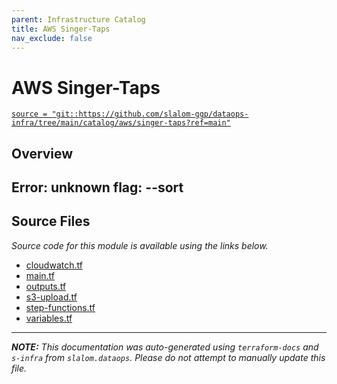 ```yaml
---
parent: Infrastructure Catalog
title: AWS Singer-Taps
nav_exclude: false
---
```

# AWS Singer-Taps

[`source = "git::https://github.com/slalom-ggp/dataops-infra/tree/main/catalog/aws/singer-taps?ref=main"`](https://github.com/slalom-ggp/dataops-infra/tree/main/catalog/aws/singer-taps)

## Overview


Error: unknown flag: --sort
---------------------

## Source Files

_Source code for this module is available using the links below._

* [cloudwatch.tf](https://github.com/slalom-ggp/dataops-infra/tree/main//catalog/aws/singer-taps/cloudwatch.tf)
* [main.tf](https://github.com/slalom-ggp/dataops-infra/tree/main//catalog/aws/singer-taps/main.tf)
* [outputs.tf](https://github.com/slalom-ggp/dataops-infra/tree/main//catalog/aws/singer-taps/outputs.tf)
* [s3-upload.tf](https://github.com/slalom-ggp/dataops-infra/tree/main//catalog/aws/singer-taps/s3-upload.tf)
* [step-functions.tf](https://github.com/slalom-ggp/dataops-infra/tree/main//catalog/aws/singer-taps/step-functions.tf)
* [variables.tf](https://github.com/slalom-ggp/dataops-infra/tree/main//catalog/aws/singer-taps/variables.tf)

---------------------

_**NOTE:** This documentation was auto-generated using
`terraform-docs` and `s-infra` from `slalom.dataops`.
Please do not attempt to manually update this file._
